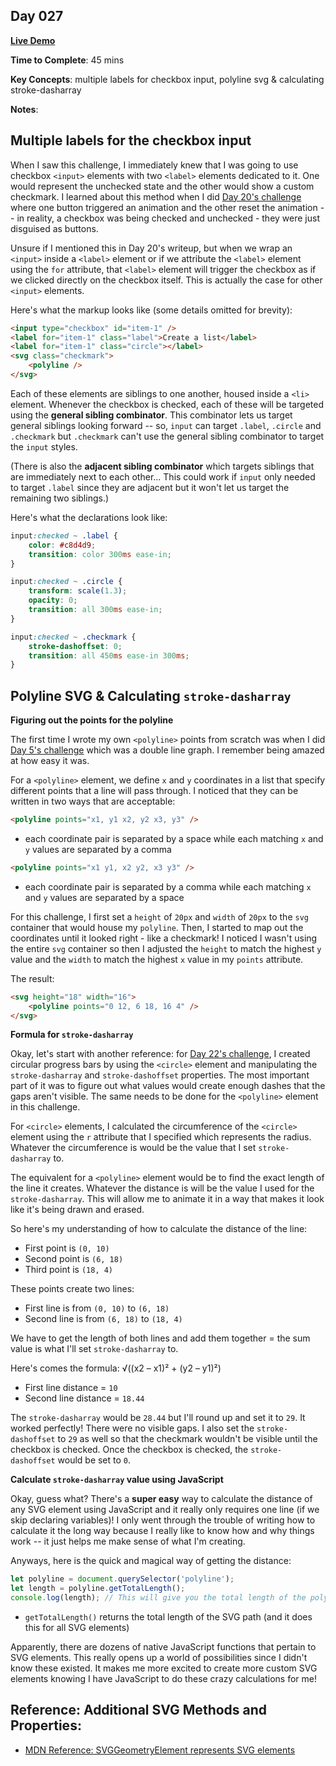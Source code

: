 ## Day 027

**<a href="https://css100.aniqa.dev#day-027">Live Demo</a>**

**Time to Complete**: 45 mins

**Key Concepts**: multiple labels for checkbox input, polyline svg & calculating stroke-dasharray

**Notes**:

## Multiple labels for the checkbox input

When I saw this challenge, I immediately knew that I was going to use checkbox `<input>` elements with two `<label>` elements dedicated to it. One would represent the unchecked state and the other would show a custom checkmark. I learned about this method when I did <a href="https://github.com/aniqatc/css-100/tree/main/entries/020">Day 20's challenge</a> where one button triggered an animation and the other reset the animation -- in reality, a checkbox was being checked and unchecked - they were just disguised as buttons.

Unsure if I mentioned this in Day 20's writeup, but when we wrap an `<input>` inside a `<label>` element or if we attribute the `<label>` element using the `for` attribute, that `<label>` element will trigger the checkbox as if we clicked directly on the checkbox itself. This is actually the case for other `<input>` elements.

Here's what the markup looks like (some details omitted for brevity):

```html
<input type="checkbox" id="item-1" />
<label for="item-1" class="label">Create a list</label>
<label for="item-1" class="circle"></label>
<svg class="checkmark">
	<polyline />
</svg>
```

Each of these elements are siblings to one another, housed inside a `<li>` element. Whenever the checkbox is checked, each of these will be targeted using the **general sibling combinator**. This combinator lets us target general siblings looking forward -- so, `input` can target `.label`, `.circle` and `.checkmark` but `.checkmark` can't use the general sibling combinator to target the `input` styles.

(There is also the **adjacent sibling combinator** which targets siblings that are immediately next to each other... This could work if `input` only needed to target `.label` since they are adjacent but it won't let us target the remaining two siblings.)

Here's what the declarations look like:

```css
input:checked ~ .label {
	color: #c8d4d9;
	transition: color 300ms ease-in;
}

input:checked ~ .circle {
	transform: scale(1.3);
	opacity: 0;
	transition: all 300ms ease-in;
}

input:checked ~ .checkmark {
	stroke-dashoffset: 0;
	transition: all 450ms ease-in 300ms;
}
```

## Polyline SVG & Calculating `stroke-dasharray`

**Figuring out the points for the polyline**

The first time I wrote my own `<polyline>` points from scratch was when I did <a href="https://github.com/aniqatc/css-100/tree/main/entries/005">Day 5's challenge</a> which was a double line graph. I remember being amazed at how easy it was.

For a `<polyline>` element, we define `x` and `y` coordinates in a list that specify different points that a line will pass through. I noticed that they can be written in two ways that are acceptable:

```html
<polyline points="x1, y1 x2, y2 x3, y3" />
```

- each coordinate pair is separated by a space while each matching `x` and `y` values are separated by a comma

```html
<polyline points="x1 y1, x2 y2, x3 y3" />
```

- each coordinate pair is separated by a comma while each matching `x` and `y` values are separated by a space

For this challenge, I first set a `height` of `20px` and `width` of `20px` to the `svg` container that would house my `polyline`. Then, I started to map out the coordinates until it looked right - like a checkmark! I noticed I wasn't using the entire `svg` container so then I adjusted the `height` to match the highest `y` value and the `width` to match the highest `x` value in my `points` attribute.

The result:

```html
<svg height="18" width="16">
	<polyline points="0 12, 6 18, 16 4" />
</svg>
```

**Formula for `stroke-dasharray`**

Okay, let's start with another reference: for <a href="https://github.com/aniqatc/css-100/tree/main/entries/022">Day 22's challenge</a>, I created circular progress bars by using the `<circle>` element and manipulating the `stroke-dasharray` and `stroke-dashoffset` properties. The most important part of it was to figure out what values would create enough dashes that the gaps aren't visible. The same needs to be done for the `<polyline>` element in this challenge.

For `<circle>` elements, I calculated the circumference of the `<circle>` element using the `r` attribute that I specified which represents the radius. Whatever the circumference is would be the value that I set `stroke-dasharray` to.

The equivalent for a `<polyline>` element would be to find the exact length of the line it creates. Whatever the distance is will be the value I used for the `stroke-dasharray`. This will allow me to animate it in a way that makes it look like it's being drawn and erased.

So here's my understanding of how to calculate the distance of the line:

- First point is `(0, 10)`
- Second point is `(6, 18)`
- Third point is `(18, 4)`

These points create two lines:

- First line is from `(0, 10)` to `(6, 18)`
- Second line is from `(6, 18)` to `(18, 4)`

We have to get the length of both lines and add them together = the sum value is what I'll set `stroke-dasharray` to.

Here's comes the formula: √((x2 – x1)² + (y2 – y1)²)

- First line distance = `10`
- Second line distance = `18.44`

The `stroke-dasharray` would be `28.44` but I'll round up and set it to `29`. It worked perfectly! There were no visible gaps. I also set the `stroke-dashoffset` to `29` as well so that the checkmark wouldn't be visible until the checkbox is checked. Once the checkbox is checked, the `stroke-dashoffset` would be set to `0`.

**Calculate `stroke-dasharray` value using JavaScript**

Okay, guess what? There's a **super easy** way to calculate the distance of any SVG element using JavaScript and it really only requires one line (if we skip declaring variables)! I only went through the trouble of writing how to calculate it the long way because I really like to know how and why things work -- it just helps me make sense of what I'm creating.

Anyways, here is the quick and magical way of getting the distance:

```javascript
let polyline = document.querySelector('polyline');
let length = polyline.getTotalLength();
console.log(length); // This will give you the total length of the polyline
```

- `getTotalLength()` returns the total length of the SVG path (and it does this for all SVG elements)

Apparently, there are dozens of native JavaScript functions that pertain to SVG elements. This really opens up a world of possibilities since I didn't know these existed. It makes me more excited to create more custom SVG elements knowing I have JavaScript to do these crazy calculations for me!

## Reference: Additional SVG Methods and Properties:

- <a href="https://developer.mozilla.org/en-US/docs/Web/API/SVGGeometryElement">MDN Reference: SVGGeometryElement represents SVG elements</a>
